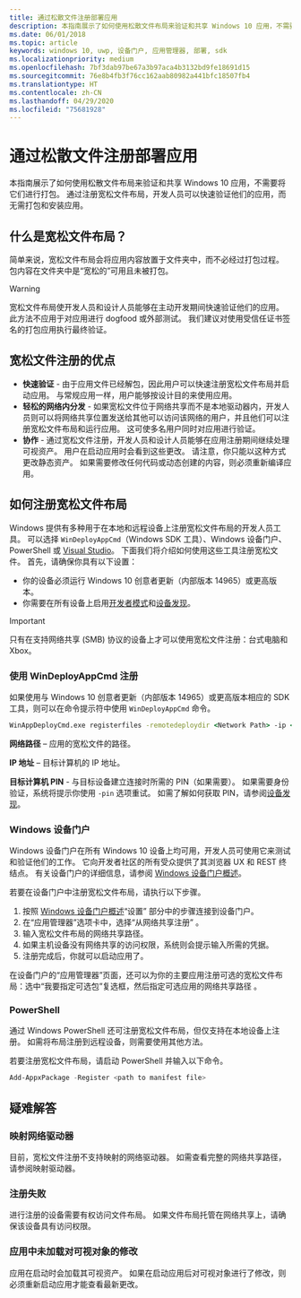 ```yaml
---
title: 通过松散文件注册部署应用
description: 本指南展示了如何使用松散文件布局来验证和共享 Windows 10 应用，不需要将它们进行打包。
ms.date: 06/01/2018
ms.topic: article
keywords: windows 10, uwp, 设备门户, 应用管理器, 部署, sdk
ms.localizationpriority: medium
ms.openlocfilehash: 7bf3dab97be67a3b97aca4b3132bd9fe18691d15
ms.sourcegitcommit: 76e8b4fb3f76cc162aab80982a441bfc18507fb4
ms.translationtype: HT
ms.contentlocale: zh-CN
ms.lasthandoff: 04/29/2020
ms.locfileid: "75681928"
---
```

# <a name="deploy-an-app-through-loose-file-registration"></a>通过松散文件注册部署应用 

本指南展示了如何使用松散文件布局来验证和共享 Windows 10 应用，不需要将它们进行打包。 通过注册宽松文件布局，开发人员可以快速验证他们的应用，而无需打包和安装应用。 

## <a name="what-is-a-loose-file-layout"></a>什么是宽松文件布局？

简单来说，宽松文件布局会将应用内容放置于文件夹中，而不必经过打包过程。 包内容在文件夹中是“宽松的”可用且未被打包。 

> [!WARNING]
> 宽松文件布局使开发人员和设计人员能够在主动开发期间快速验证他们的应用。 此方法不应用于对应用进行 dogfood 或外部测试。 我们建议对使用受信任证书签名的打包应用执行最终验证。 

## <a name="advantages-of-loose-file-registration"></a>宽松文件注册的优点

- **快速验证** - 由于应用文件已经解包，因此用户可以快速注册宽松文件布局并启动应用。 与常规应用一样，用户能够按设计目的来使用应用。 
- **轻松的网络内分发** - 如果宽松文件位于网络共享而不是本地驱动器内，开发人员则可以将网络共享位置发送给其他可以访问该网络的用户，并且他们可以注册宽松文件布局和运行应用。 这可使多名用户同时对应用进行验证。 
- **协作** - 通过宽松文件注册，开发人员和设计人员能够在应用注册期间继续处理可视资产。 用户在启动应用时会看到这些更改。 请注意，你只能以这种方式更改静态资产。 如果需要修改任何代码或动态创建的内容，则必须重新编译应用。

## <a name="how-to-register-a-loose-file-layout"></a>如何注册宽松文件布局

Windows 提供有多种用于在本地和远程设备上注册宽松文件布局的开发人员工具。 可以选择 `WinDeployAppCmd`（Windows SDK 工具）、Windows 设备门户、PowerShell 或 [Visual Studio](https://docs.microsoft.com/windows/uwp/debug-test-perf/deploying-and-debugging-uwp-apps#register-layout-from-network)。 下面我们将介绍如何使用这些工具注册宽松文件。 首先，请确保你具有以下设置：

- 你的设备必须运行 Windows 10 创意者更新（内部版本 14965）或更高版本。
- 你需要在所有设备上启用[开发者模式](https://docs.microsoft.com/windows/uwp/get-started/enable-your-device-for-development)和[设备发现](https://docs.microsoft.com/windows/uwp/get-started/enable-your-device-for-development#device-discovery)。

> [!IMPORTANT]
> 只有在支持网络共享 (SMB) 协议的设备上才可以使用宽松文件注册：台式电脑和 Xbox。 

### <a name="register-with-windeployappcmd"></a>使用 WinDeployAppCmd 注册

如果使用与 Windows 10 创意者更新（内部版本 14965）或更高版本相应的 SDK 工具，则可以在命令提示符中使用 `WinDeployAppCmd` 命令。

```cmd
WinAppDeployCmd.exe registerfiles -remotedeploydir <Network Path> -ip <IP Address> -pin <target machine PIN>
```

**网络路径** – 应用的宽松文件的路径。

**IP 地址** – 目标计算机的 IP 地址。

**目标计算机 PIN** - 与目标设备建立连接时所需的 PIN（如果需要）。 如果需要身份验证，系统将提示你使用 `-pin` 选项重试。 如需了解如何获取 PIN，请参阅[设备发现](https://docs.microsoft.com/windows/uwp/get-started/enable-your-device-for-development#device-discovery)。

### <a name="windows-device-portal"></a>Windows 设备门户

Windows 设备门户在所有 Windows 10 设备上均可用，开发人员可使用它来测试和验证他们的工作。 它向开发者社区的所有受众提供了其浏览器 UX 和 REST 终结点。 有关设备门户的详细信息，请参阅 [Windows 设备门户概述](device-portal.md)。

若要在设备门户中注册宽松文件布局，请执行以下步骤。

1. 按照 [Windows 设备门户概述](device-portal.md)“设置”  部分中的步骤连接到设备门户。
1. 在“应用管理器”选项卡中，选择“从网络共享注册”  。
1. 输入宽松文件布局的网络共享路径。 
1. 如果主机设备没有网络共享的访问权限，系统则会提示输入所需的凭据。
1. 注册完成后，你就可以启动应用了。

在设备门户的“应用管理器”页面，还可以为你的主要应用注册可选的宽松文件布局：选中“我要指定可选包”复选框，然后指定可选应用的网络共享路径  。 

### <a name="powershell"></a>PowerShell 

通过 Windows PowerShell 还可注册宽松文件布局，但仅支持在本地设备上注册。 如需将布局注册到远程设备，则需要使用其他方法。 

若要注册宽松文件布局，请启动 PowerShell 并输入以下命令。

```PowerShell
Add-AppxPackage -Register <path to manifest file>
```

## <a name="troubleshooting"></a>疑难解答

### <a name="mapped-network-drives"></a>映射网络驱动器
目前，宽松文件注册不支持映射的网络驱动器。 如需查看完整的网络共享路径，请参阅映射驱动器。

### <a name="registration-failure"></a>注册失败
进行注册的设备需要有权访问文件布局。 如果文件布局托管在网络共享上，请确保该设备具有访问权限。 

### <a name="modifications-to-visual-assets-arent-being-loaded-in-the-app"></a>应用中未加载对可视对象的修改 
应用在启动时会加载其可视资产。 如果在启动应用后对可视对象进行了修改，则必须重新启动应用才能查看最新更改。
